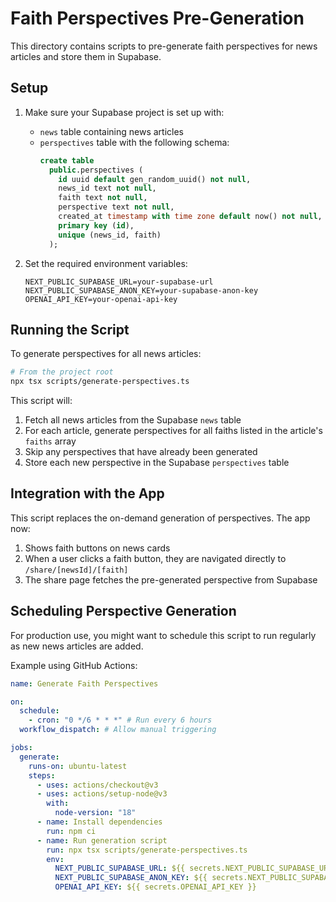 # Faith Perspectives Pre-Generation

This directory contains scripts to pre-generate faith perspectives for news articles and store them in Supabase.

## Setup

1. Make sure your Supabase project is set up with:

   - `news` table containing news articles
   - `perspectives` table with the following schema:
     ```sql
     create table
       public.perspectives (
         id uuid default gen_random_uuid() not null,
         news_id text not null,
         faith text not null,
         perspective text not null,
         created_at timestamp with time zone default now() not null,
         primary key (id),
         unique (news_id, faith)
       );
     ```

2. Set the required environment variables:
   ```
   NEXT_PUBLIC_SUPABASE_URL=your-supabase-url
   NEXT_PUBLIC_SUPABASE_ANON_KEY=your-supabase-anon-key
   OPENAI_API_KEY=your-openai-api-key
   ```

## Running the Script

To generate perspectives for all news articles:

```bash
# From the project root
npx tsx scripts/generate-perspectives.ts
```

This script will:

1. Fetch all news articles from the Supabase `news` table
2. For each article, generate perspectives for all faiths listed in the article's `faiths` array
3. Skip any perspectives that have already been generated
4. Store each new perspective in the Supabase `perspectives` table

## Integration with the App

This script replaces the on-demand generation of perspectives. The app now:

1. Shows faith buttons on news cards
2. When a user clicks a faith button, they are navigated directly to `/share/[newsId]/[faith]`
3. The share page fetches the pre-generated perspective from Supabase

## Scheduling Perspective Generation

For production use, you might want to schedule this script to run regularly as new news articles are added.

Example using GitHub Actions:

```yaml
name: Generate Faith Perspectives

on:
  schedule:
    - cron: "0 */6 * * *" # Run every 6 hours
  workflow_dispatch: # Allow manual triggering

jobs:
  generate:
    runs-on: ubuntu-latest
    steps:
      - uses: actions/checkout@v3
      - uses: actions/setup-node@v3
        with:
          node-version: "18"
      - name: Install dependencies
        run: npm ci
      - name: Run generation script
        run: npx tsx scripts/generate-perspectives.ts
        env:
          NEXT_PUBLIC_SUPABASE_URL: ${{ secrets.NEXT_PUBLIC_SUPABASE_URL }}
          NEXT_PUBLIC_SUPABASE_ANON_KEY: ${{ secrets.NEXT_PUBLIC_SUPABASE_ANON_KEY }}
          OPENAI_API_KEY: ${{ secrets.OPENAI_API_KEY }}
```
